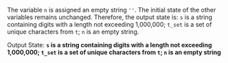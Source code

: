 The variable `n` is assigned an empty string `''`. The initial state of the other variables remains unchanged. Therefore, the output state is: `s` is a string containing digits with a length not exceeding 1,000,000; `t_set` is a set of unique characters from `t`; `n` is an empty string.

Output State: **`s` is a string containing digits with a length not exceeding 1,000,000; `t_set` is a set of unique characters from `t`; `n` is an empty string**